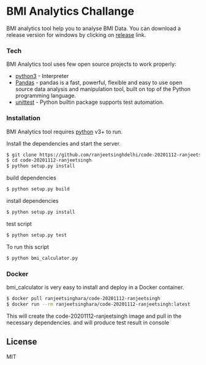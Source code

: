 # BMI Analytics Challange

BMI analytics tool help you to analyse BMI Data.
You can download a release version for windows by clicking on [release](https://github.com/ranjeetsinghdelhi/code-20201112-ranjeetsingh/releases) link.

### Tech

BMI Analytics tool uses few open source projects to work properly:

* [python3](https://www.python.org/) - Interpreter
* [Pandas](https://pandas.pydata.org/) - pandas is a fast, powerful, flexible and easy to use open source data analysis and   manipulation tool, built on top of the Python programming language.
* [unittest](https://docs.python.org/3/library/unittest.html) - Python builtin package supports test automation.


### Installation

BMI Analytics tool requires [python](https://www.python.org/) v3+ to run.

Install the dependencies and start the server.

```sh
$ git clone https://github.com/ranjeetsinghdelhi/code-20201112-ranjeetsingh.git
$ cd code-20201112-ranjeetsingh
$ python setup.py install
```

build dependencies

```sh
$ python setup.py build
```

install dependencies

```sh
$ python setup.py install
```

test script

```sh
$ python setup.py test
```

To run this script

```sh
$ python bmi_calculator.py
```

### Docker
bmi_calculator is very easy to install and deploy in a Docker container.

```sh
$ docker pull ranjeetsinghara/code-20201112-ranjeetsingh
$ docker run --rm ranjeetsinghara/code-20201112-ranjeetsingh:latest
```
This will create the code-20201112-ranjeetsingh image and pull in the necessary dependencies. 
and will produce test result in console

License
----

MIT
